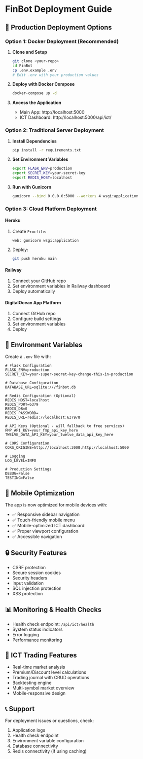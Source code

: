 # FinBot Deployment Guide

## 🚀 Production Deployment Options

### Option 1: Docker Deployment (Recommended)

1. **Clone and Setup**
   ```bash
   git clone <your-repo>
   cd FinBot
   cp .env.example .env
   # Edit .env with your production values
   ```

2. **Deploy with Docker Compose**
   ```bash
   docker-compose up -d
   ```

3. **Access the Application**
   - Main App: http://localhost:5000
   - ICT Dashboard: http://localhost:5000/api/ict/

### Option 2: Traditional Server Deployment

1. **Install Dependencies**
   ```bash
   pip install -r requirements.txt
   ```

2. **Set Environment Variables**
   ```bash
   export FLASK_ENV=production
   export SECRET_KEY=your-secret-key
   export REDIS_HOST=localhost
   ```

3. **Run with Gunicorn**
   ```bash
   gunicorn --bind 0.0.0.0:5000 --workers 4 wsgi:application
   ```

### Option 3: Cloud Platform Deployment

#### Heroku
1. Create `Procfile`:
   ```
   web: gunicorn wsgi:application
   ```

2. Deploy:
   ```bash
   git push heroku main
   ```

#### Railway
1. Connect your GitHub repo
2. Set environment variables in Railway dashboard
3. Deploy automatically

#### DigitalOcean App Platform
1. Connect GitHub repo
2. Configure build settings
3. Set environment variables
4. Deploy

## 🔧 Environment Variables

Create a `.env` file with:

```env
# Flask Configuration
FLASK_ENV=production
SECRET_KEY=your-super-secret-key-change-this-in-production

# Database Configuration
DATABASE_URL=sqlite:///finbot.db

# Redis Configuration (Optional)
REDIS_HOST=localhost
REDIS_PORT=6379
REDIS_DB=0
REDIS_PASSWORD=
REDIS_URL=redis://localhost:6379/0

# API Keys (Optional - will fallback to free services)
FMP_API_KEY=your_fmp_api_key_here
TWELVE_DATA_API_KEY=your_twelve_data_api_key_here

# CORS Configuration
CORS_ORIGINS=http://localhost:3000,http://localhost:5000

# Logging
LOG_LEVEL=INFO

# Production Settings
DEBUG=False
TESTING=False
```

## 📱 Mobile Optimization

The app is now optimized for mobile devices with:
- ✅ Responsive sidebar navigation
- ✅ Touch-friendly mobile menu
- ✅ Mobile-optimized ICT dashboard
- ✅ Proper viewport configuration
- ✅ Accessible navigation

## 🔒 Security Features

- CSRF protection
- Secure session cookies
- Security headers
- Input validation
- SQL injection protection
- XSS protection

## 📊 Monitoring & Health Checks

- Health check endpoint: `/api/ict/health`
- System status indicators
- Error logging
- Performance monitoring

## 🎯 ICT Trading Features

- Real-time market analysis
- Premium/Discount level calculations
- Trading journal with CRUD operations
- Backtesting engine
- Multi-symbol market overview
- Mobile-responsive design

## 📞 Support

For deployment issues or questions, check:
1. Application logs
2. Health check endpoint
3. Environment variable configuration
4. Database connectivity
5. Redis connectivity (if using caching)
